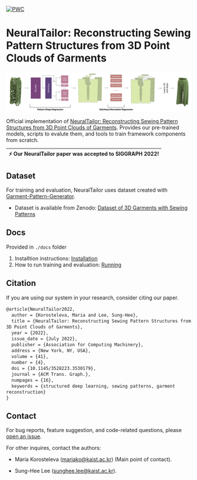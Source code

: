 [![PWC](https://img.shields.io/endpoint.svg?url=https://paperswithcode.com/badge/neuraltailor-reconstructing-sewing-pattern/on-dataset-of-3d-garments-with-sewing)](https://paperswithcode.com/sota/on-dataset-of-3d-garments-with-sewing?p=neuraltailor-reconstructing-sewing-pattern)

# NeuralTailor: Reconstructing Sewing Pattern Structures from 3D Point Clouds of Garments

![Overview of the Neural Tailor Pipeline](img/header.png)

Official implementation of [NeuralTailor: Reconstructing Sewing Pattern Structures from 3D Point Clouds of Garments](https://arxiv.org/abs/2201.13063). Provides our pre-trained models, scripts to evalute them, and tools to train framework components from scratch.

| :zap:        Our NeuralTailor paper was accepted to SIGGRAPH 2022!   |
|----------------------------------------------------------------------|

## Dataset

For training and evaluation, NeuralTailor uses dataset created with [Garment-Pattern-Generator](https://github.com/maria-korosteleva/Garment-Pattern-Generator).
* Dataset is available from Zenodo: [Dataset of 3D Garments with Sewing Patterns](https://doi.org/10.5281/zenodo.5267549)

## Docs
Provided in `./docs` folder

1. Installtion instructions: [Installation](docs/Installation.md)
2. How to run training and evaluation: [Running](docs/Running.md)

## Citation

If you are using our system in your research, consider citing our paper.

```
@article{NeuralTailor2022,
  author = {Korosteleva, Maria and Lee, Sung-Hee},
  title = {NeuralTailor: Reconstructing Sewing Pattern Structures from 3D Point Clouds of Garments},
  year = {2022},
  issue_date = {July 2022},
  publisher = {Association for Computing Machinery},
  address = {New York, NY, USA},
  volume = {41},
  number = {4},
  doi = {10.1145/3528223.3530179},
  journal = {ACM Trans. Graph.},
  numpages = {16},
  keywords = {structured deep learning, sewing patterns, garment reconstruction}
}
```


## Contact
For bug reports, feature suggestion, and code-related questions, please [open an issue](https://github.com/maria-korosteleva/Garment-Pattern-Estimation/issues). 

For other inquires, contact the authors: 

* Maria Korosteleva ([mariako@kaist.ac.kr](mailto:mariako@kaist.ac.kr)) (Main point of contact). 

* Sung-Hee Lee ([sunghee.lee@kaist.ac.kr](mailto:sunghee.lee@kaist.ac.kr)).
